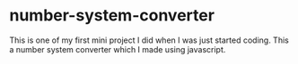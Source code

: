 # number-system-converter

This is one of my first mini project I did when I was just started coding. This a number system converter which I made using javascript.
